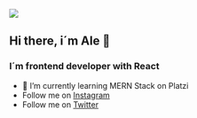 ![](https://i.imgur.com/csBk6zP.jpg)

## Hi there, i´m Ale 👋
### I´m frontend developer with React

- 🌱 I’m currently learning MERN Stack on Platzi
- Follow me on [Instagram](htps://www.instagram.com/alejandro_schwartz_dev/)
- Follow me on [Twitter](https://twitter.com/_alejandrosch_)




<!--

**alejandroschwartz/alejandroschwartz** is a ✨ _special_ ✨ repository because its `README.md` (this file) appears on your GitHub profile.

Here are some ideas to get you started:

- 🔭 I’m currently working on ...
- 🌱 I’m currently learning ...
- 👯 I’m looking to collaborate on ...
- 🤔 I’m looking for help with ...
- 💬 Ask me about ...
- 📫 How to reach me: ...
- 😄 Pronouns: ...
- ⚡ Fun fact: ...

-->
